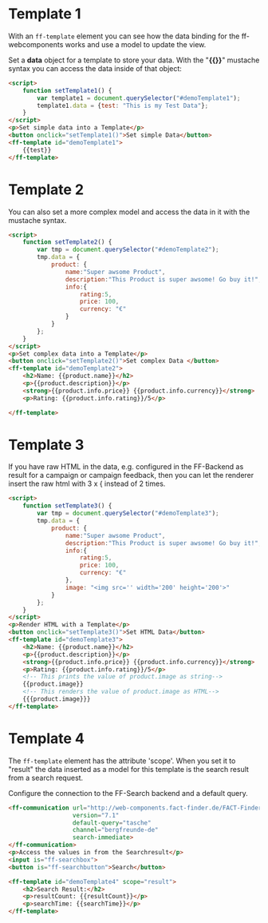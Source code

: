 # Template 1
With an `ff-template` element you can see how the data binding for the ff-webcomponents works and use a model to update the view.

Set a **data** object for a template to store your data. With the "**{{}}**" mustache syntax you can access the data inside of that object:

```html
<script>
    function setTemplate1() {
        var template1 = document.querySelector("#demoTemplate1");
        template1.data = {test: "This is my Test Data"};
    }
</script>
<p>Set simple data into a Template</p>
<button onclick="setTemplate1()">Set simple Data</button>
<ff-template id="demoTemplate1">
    {{test}}
</ff-template>
```

# Template 2
You can also set a more complex model and access the data in it with the mustache syntax.

```html
<script>
    function setTemplate2() {
        var tmp = document.querySelector("#demoTemplate2");
        tmp.data = {
            product: {
                name:"Super awsome Product",
                description:"This Product is super awsome! Go buy it!",
                info:{
                    rating:5,
                    price: 100,
                    currency: "€"
                }
            }
        };
    }
</script>
<p>Set complex data into a Template</p>
<button onclick="setTemplate2()">Set complex Data </button>
<ff-template id="demoTemplate2">
    <h2>Name: {{product.name}}</h2>
    <p>{{product.description}}</p>
    <strong>{{product.info.price}} {{product.info.currency}}</strong>
    <p>Rating: {{product.info.rating}}/5</p>

</ff-template>
```

# Template 3
If you have raw HTML in the data, e.g. configured in the FF-Backend as result for a campaign or campaign feedback, then you can let the renderer insert the raw html with 3 x { instead of 2 times.

```html
<script>
    function setTemplate3() {
        var tmp = document.querySelector("#demoTemplate3");
        tmp.data = {
            product: {
                name:"Super awsome Product",
                description:"This Product is super awsome! Go buy it!",
                info:{
                    rating:5,
                    price: 100,
                    currency: "€"
                },
                image: "<img src='' width='200' height='200'>"
            }
        };
    }
</script>
<p>Render HTML with a Template</p>
<button onclick="setTemplate3()">Set HTML Data</button>
<ff-template id="demoTemplate3">
    <h2>Name: {{product.name}}</h2>
    <p>{{product.description}}</p>
    <strong>{{product.info.price}} {{product.info.currency}}</strong>
    <p>Rating: {{product.info.rating}}/5</p>
    <!-- This prints the value of product.image as string-->
    {{product.image}}
    <!-- This renders the value of product.image as HTML-->
    {{{product.image}}}
</ff-template>
```

# Template 4
The `ff-template` element has the attribute 'scope'. When you set it to "result" the data inserted as a model for this template is the search result from a search request.

Configure the connection to the FF-Search backend and a default query.

```html
<ff-communication url="http://web-components.fact-finder.de/FACT-Finder7.1-Demoshop"
                  version="7.1"
                  default-query="tasche"
                  channel="bergfreunde-de"
                  search-immediate>
</ff-communication>
<p>Access the values in from the Searchresult</p>
<input is="ff-searchbox">
<button is="ff-searchbutton">Search</button>

<ff-template id="demoTemplate4" scope="result">
    <h2>Search Result:</h2>
    <p>resultCount: {{resultCount}}</p>
    <p>searchTime: {{searchTime}}</p>
</ff-template>
```